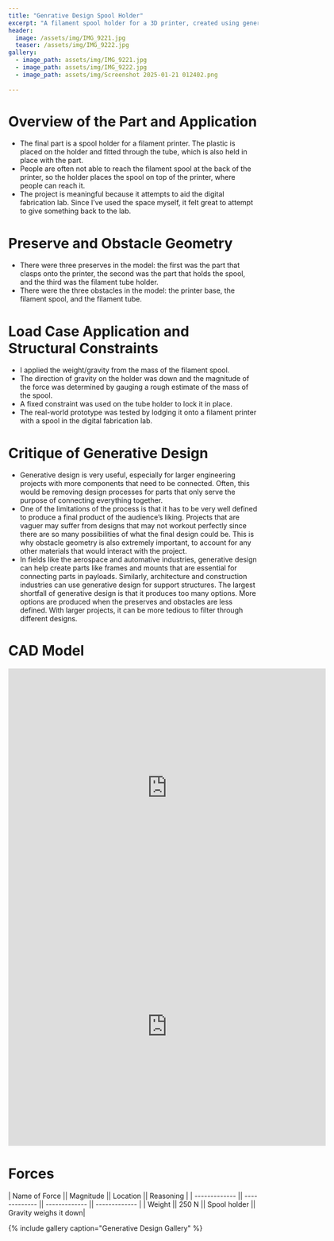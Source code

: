 ```yaml
---
title: "Genrative Design Spool Holder"
excerpt: "A filament spool holder for a 3D printer, created using generative design."
header:
  image: /assets/img/IMG_9221.jpg
  teaser: /assets/img/IMG_9222.jpg
gallery:
  - image_path: assets/img/IMG_9221.jpg
  - image_path: assets/img/IMG_9222.jpg 
  - image_path: assets/img/Screenshot 2025-01-21 012402.png
   
---
```


# Overview of the Part and Application

* The final part is a spool holder for a filament printer. The plastic is placed on the holder and fitted through the tube, which is also held in place with the part.
*	People are often not able to reach the filament spool at the back of the printer, so the holder places the spool on top of the printer, where people can reach it. 
*	The project is meaningful because it attempts to aid the digital fabrication lab. Since I’ve used the space myself, it felt great to attempt to give something back to the lab.

# Preserve and Obstacle Geometry
*	There were three preserves in the model: the first was the part that clasps onto the printer, the second was the part that holds the spool, and the third was the filament tube holder.
*	There were the three obstacles in the model: the printer base, the filament spool, and the filament tube.

# Load Case Application and Structural Constraints
*	I applied the weight/gravity from the mass of the filament spool.
*	The direction of gravity on the holder was down and the magnitude of the force was determined by gauging a rough estimate of the mass of the spool.
*	A fixed constraint was used on the tube holder to lock it in place.
*	The real-world prototype was tested by lodging it onto a filament printer with a spool in the digital fabrication lab.

# Critique of Generative Design
*	Generative design is very useful, especially for larger engineering projects with more components that need to be connected. Often, this would be removing design processes for parts that only serve the purpose of connecting everything together.
*	One of the limitations of the process is that it has to be very well defined to produce a final product of the audience’s liking. Projects that are vaguer may suffer from designs that may not workout perfectly since there are so many possibilities of what the final design could be. This is why obstacle geometry is also extremely important, to account for any other materials that would interact with the project.
*	In fields like the aerospace and automative industries, generative design can help create parts like frames and mounts that are essential for connecting parts in payloads. Similarly, architecture and construction industries can use generative design for support structures. The largest shortfall of generative design is that it produces too many options. More options are produced when the preserves and obstacles are less defined. With larger projects, it can be more tedious to filter through different designs.

# CAD Model
<iframe src="https://vanderbilt643.autodesk360.com/shares/public/SH286ddQT78850c0d8a46326bff81784e53e?mode=embed" width="640" height="480" allowfullscreen="true" webkitallowfullscreen="true" mozallowfullscreen="true"  frameborder="0"></iframe>
<iframe src="https://vanderbilt643.autodesk360.com/shares/public/SH286ddQT78850c0d8a453d96421196d200b?mode=embed" width="640" height="480" allowfullscreen="true" webkitallowfullscreen="true" mozallowfullscreen="true"  frameborder="0"></iframe>

# Forces

| Name of Force         || Magnitude             || Location              || Reasoning             |
| -------------         || -------------         || -------------         || -------------         |
| Weight                || 250 N                 || Spool holder          || Gravity weighs it down|


{% include gallery caption="Generative Design Gallery" %}
